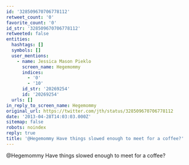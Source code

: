 ```yaml
---
id: '328509670706778112'
retweet_count: '0'
favorite_count: '0'
id_str: '328509670706778112'
retweeted: false
entities:
  hashtags: []
  symbols: []
  user_mentions:
    - name: Jessica Mason Pieklo
      screen_name: Hegemommy
      indices:
        - '0'
        - '10'
      id_str: '20269254'
      id: '20269254'
  urls: []
in_reply_to_screen_name: Hegemommy
original_url: https://twitter.com/jth/status/328509670706778112
date: '2013-04-28T14:03:03.000Z'
sitemap: false
robots: noindex
reply: true
title: '@Hegemommy Have things slowed enough to meet for a coffee?'
---
```


@Hegemommy Have things slowed enough to meet for a coffee?